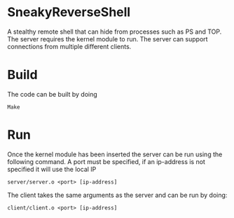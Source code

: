 # SneakyReverseShell
A stealthy remote shell that can hide from processes such as PS and TOP. The
server requires the kernel module to run. The server can support connections
from multiple different clients.

# Build
The code can be built by doing
```
Make
```

# Run
Once the kernel module has been inserted the server can be run using the
following command. A port must be specified, if an ip-address is not specified
it will use the local IP
```
server/server.o <port> [ip-address]
```

The client takes the same arguments as the server and can be run by doing:
```
client/client.o <port> [ip-address]
```

